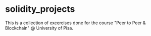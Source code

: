 # solidity_projects
This is a collection of excercises done for the course "Peer to Peer & Blockchain" @ University of Pisa.
